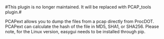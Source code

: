 #This plugin is no longer maintained. It will be replaced with PCAP_tools plugin.#

PCAPext allows you to dump the files from a pcap directly from ProcDOT. PCAPext can calculate the hash of the file in MD5, SHA1, or SHA256. Please note, for the Linux version, easygui needs to be installed through pip.
